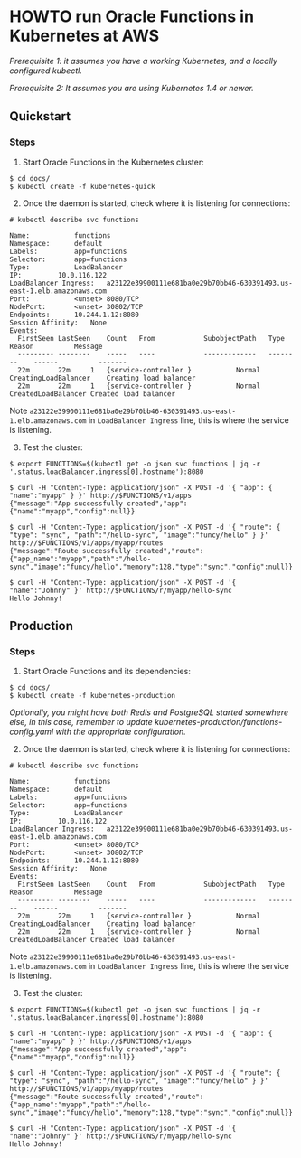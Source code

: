 # HOWTO run Oracle Functions in Kubernetes at AWS

*Prerequisite 1: it assumes you have a working Kubernetes, and a locally configured kubectl.*

*Prerequisite 2: It assumes you are using Kubernetes 1.4 or newer.*


## Quickstart

### Steps

1. Start Oracle Functions in the Kubernetes cluster:
```ShellSession
$ cd docs/
$ kubectl create -f kubernetes-quick
```

2. Once the daemon is started, check where it is listening for connections:

```ShellSession
# kubectl describe svc functions

Name:			functions
Namespace:		default
Labels:			app=functions
Selector:		app=functions
Type:			LoadBalancer
IP:			10.0.116.122
LoadBalancer Ingress:	a23122e39900111e681ba0e29b70bb46-630391493.us-east-1.elb.amazonaws.com
Port:			<unset>	8080/TCP
NodePort:		<unset>	30802/TCP
Endpoints:		10.244.1.12:8080
Session Affinity:	None
Events:
  FirstSeen	LastSeen	Count	From			SubobjectPath	Type		Reason			Message
  ---------	--------	-----	----			-------------	--------	------			-------
  22m		22m		1	{service-controller }			Normal		CreatingLoadBalancer	Creating load balancer
  22m		22m		1	{service-controller }			Normal		CreatedLoadBalancer	Created load balancer

```

Note `a23122e39900111e681ba0e29b70bb46-630391493.us-east-1.elb.amazonaws.com` in `LoadBalancer Ingress` line, this is where the service is listening.

3. Test the cluster:

```ShellSession
$ export FUNCTIONS=$(kubectl get -o json svc functions | jq -r '.status.loadBalancer.ingress[0].hostname'):8080

$ curl -H "Content-Type: application/json" -X POST -d '{ "app": { "name":"myapp" } }' http://$FUNCTIONS/v1/apps
{"message":"App successfully created","app":{"name":"myapp","config":null}}

$ curl -H "Content-Type: application/json" -X POST -d '{ "route": { "type": "sync", "path":"/hello-sync", "image":"funcy/hello" } }' http://$FUNCTIONS/v1/apps/myapp/routes
{"message":"Route successfully created","route":{"app_name":"myapp","path":"/hello-sync","image":"funcy/hello","memory":128,"type":"sync","config":null}}

$ curl -H "Content-Type: application/json" -X POST -d '{ "name":"Johnny" }' http://$FUNCTIONS/r/myapp/hello-sync
Hello Johnny!
```

## Production

### Steps

1. Start Oracle Functions and its dependencies:
```ShellSession
$ cd docs/
$ kubectl create -f kubernetes-production
```

*Optionally, you might have both Redis and PostgreSQL started somewhere else, in this case, remember to update kubernetes-production/functions-config.yaml with the appropriate configuration.*

2. Once the daemon is started, check where it is listening for connections:

```ShellSession
# kubectl describe svc functions

Name:			functions
Namespace:		default
Labels:			app=functions
Selector:		app=functions
Type:			LoadBalancer
IP:			10.0.116.122
LoadBalancer Ingress:	a23122e39900111e681ba0e29b70bb46-630391493.us-east-1.elb.amazonaws.com
Port:			<unset>	8080/TCP
NodePort:		<unset>	30802/TCP
Endpoints:		10.244.1.12:8080
Session Affinity:	None
Events:
  FirstSeen	LastSeen	Count	From			SubobjectPath	Type		Reason			Message
  ---------	--------	-----	----			-------------	--------	------			-------
  22m		22m		1	{service-controller }			Normal		CreatingLoadBalancer	Creating load balancer
  22m		22m		1	{service-controller }			Normal		CreatedLoadBalancer	Created load balancer

```

Note `a23122e39900111e681ba0e29b70bb46-630391493.us-east-1.elb.amazonaws.com` in `LoadBalancer Ingress` line, this is where the service is listening.

3. Test the cluster:

```ShellSession
$ export FUNCTIONS=$(kubectl get -o json svc functions | jq -r '.status.loadBalancer.ingress[0].hostname'):8080

$ curl -H "Content-Type: application/json" -X POST -d '{ "app": { "name":"myapp" } }' http://$FUNCTIONS/v1/apps
{"message":"App successfully created","app":{"name":"myapp","config":null}}

$ curl -H "Content-Type: application/json" -X POST -d '{ "route": { "type": "sync", "path":"/hello-sync", "image":"funcy/hello" } }' http://$FUNCTIONS/v1/apps/myapp/routes
{"message":"Route successfully created","route":{"app_name":"myapp","path":"/hello-sync","image":"funcy/hello","memory":128,"type":"sync","config":null}}

$ curl -H "Content-Type: application/json" -X POST -d '{ "name":"Johnny" }' http://$FUNCTIONS/r/myapp/hello-sync
Hello Johnny!
```